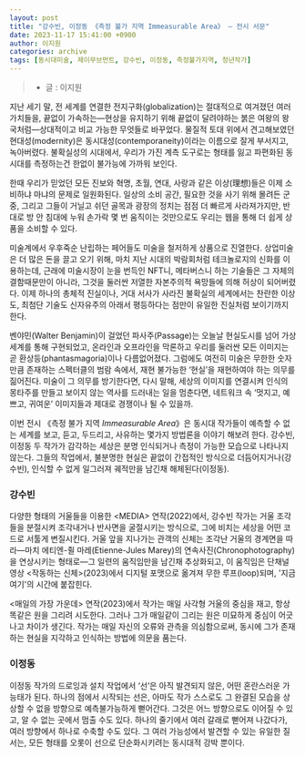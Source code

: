 ```yaml
---
layout: post
title: "강수빈, 이정동 《측정 불가 지역 Immeasurable Area》 — 전시 서문"
date: 2023-11-17 15:41:00 +0900
author: 이지원
categories: archive
tags: [동시대미술, 제이무브먼트, 강수빈, 이정동, 측정불가지역, 청년작가]
---
```


> - 글 : 이지원

지난 세기 말, 전 세계를 연결한 전지구화(globalization)는 절대적으로 여겨졌던 여러 가치들을, 끝없이 가속하는—현상을 유지하기 위해 끝없이 달려야하는 붉은 여왕의 왕국처럼—상대적이고 비교 가능한 무엇들로 바꾸었다. 물질적 토대 위에서 견고해보였던 현대성(modernity)은 동시대성(contemporaneity)이라는 이름으로 잘게 부서지고, 녹아버렸다. 불확실성의 시대에서, 우리가 가진 계측 도구로는 형태를 잃고 파편화된 동시대를 측정하는건 한없이 불가능에 가까워 보인다.

한때 우리가 믿었던 모든 진보와 혁명, 초월, 연대, 사랑과 같은 이상(理想)들은 이제 소비하냐 마냐의 문제로 일원화된다. 일상의 소비 공간, 필요한 것을 사기 위해 몰려든 군중, 그리고 그들이 거닐고 쉬던 골목과 광장의 정치는 점점 더 빠르게 사라져가지만, 반대로 방 안 침대에 누워 손가락 몇 번 움직이는 것만으로도 우리는 웹을 통해 더 쉽게 상품을 소비할 수 있다. 

미술계에서 우후죽순 난립하는 페어들도 미술을 철저하게 상품으로 진열한다. 상업미술은 더 많은 돈을 끌고 오기 위해, 마치 지난 시대의 박람회처럼 테크놀로지의 신화를 이용하는데, 근래에 미술시장이 눈을 번득인 NFT니, 메타버스니 하는 기술들은 그 자체의 결함때문만이 아니라, 그것을 둘러싼 저열한 자본주의적 욕망들에 의해 허상이 되어버렸다. 이제 하나의 총체적 진실이나, 거대 서사가 사라진 불확실의 세계에서는 찬란한 이상도, 최첨단 기술도 신자유주의 아래서 평등하다는 점만이 유일한 진실처럼 보이기까지 한다.

벤야민(Walter Benjamin)이 걸었던 파사주(Passage)는 오늘날 현실도시를 넘어 가상 세계를 통해 구현되었고, 온라인과 오프라인을 막론하고 우리를 둘러싼 모든 이미지는 곧 환상등(phantasmagoria)이나 다름없어졌다. 그럼에도 여전히 미술은 무한한 숫자만큼 존재하는 스펙터클의 범람 속에서, 재현 불가능한 ‘현실’을 재현하여야 하는 의무를 짊어진다. 미술이 그 의무를 방기한다면, 다시 말해, 세상의 이미지를 연결시켜 인식의 몽타주를 만들고 보이지 않는 역사를 드러내는 일을 멈춘다면, 네트워크 속 ‘멋지고, 예쁘고, 귀여운’ 이미지들과 제대로 경쟁이나 될 수 있을까.

이번 전시 《측정 불가 지역 *Immeasurable Area*》은 동시대 작가들이 예측할 수 없는 세계를 보고, 듣고, 두드리고, 사유하는 몇가지 방법론을 이야기 해보려 한다. 강수빈, 이정동 두 작가가 감각하는 세상은 분명 인식되거나 측정이 가능한 모습으로 나타나지 않는다. 그들의 작업에서, 불분명한 현실은 끝없이 간접적인 방식으로 더듬어지거나(강수빈), 인식할 수 없게 일그러져 궤적만을 남긴채 해체된다(이정동). 

### 강수빈

다양한 형태의 거울들을 이용한 \<MEDIA> 연작(2022)에서, 강수빈 작가는 거울 조각들을 분절시켜 조각내거나 반사면을 굴절시키는 방식으로, 그에 비치는 세상을 어떤 코드로 서툴게 변질시킨다. 거울 앞을 지나가는 관객의 신체는 조각난 거울의 경계면을 따라—마치 에티엔-쥘 마레(Etienne-Jules Marey)의 연속사진(Chronophotography)을 연상시키는 형태로—그 일련의 움직임만을 남긴채 추상화되고, 이 움직임은 단채널 영상 <작동하는 신체>(2023)에서 디지털 포맷으로 옮겨져 무한 루프(loop)되며, '지금 여기'의 시간에 붙잡힌다.  

\<매일의 가장 가운데> 연작(2023)에서 작가는 매일 사각형 거울의 중심을 재고, 항상 똑같은 원을 그리려 시도한다. 그러나 그가 매일같이 그리는 원은 미묘하게 중심이 어긋나고 차이가 생긴다. 작가는 매일 자신의 오류와 관측을 의심함으로써, 동시에 그가 존재하는 현실을 지각하고 인식하는 방법에 의문을 품는다. 

### 이정동

이정동 작가의 드로잉과 설치 작업에서 ‘선‘은 아직 발견되지 않은, 어떤 혼란스러운 가능태가 된다. 하나의 점에서 시작되는 선은, 아마도 작가 스스로도 그 완결된 모습을 상상할 수 없을 방향으로 예측불가능하게 뻗어간다. 그것은 어느 방향으로도 이어질 수 있고, 알 수 없는 곳에서 멈출 수도 있다. 하나의 줄기에서 여러 갈래로 뻗어져 나갔다가, 여러 방향에서 하나로 수축할 수도 있다. 그 여러 가능성에서 발견할 수 있는 유일한 질서는, 모든 형태를 오롯이 선으로 단순화시키려는 동시대적 강박 뿐이다. 
